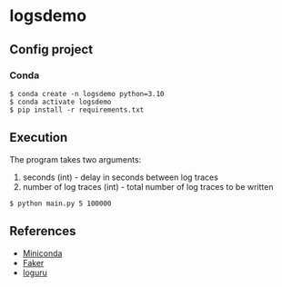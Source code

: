 # logsdemo

## Config project

### Conda

~~~
$ conda create -n logsdemo python=3.10
$ conda activate logsdemo
$ pip install -r requirements.txt
~~~

## Execution

The program takes two arguments:
1. seconds (int) - delay in seconds between log traces
2. number of log traces (int) - total number of log traces to be written
~~~
$ python main.py 5 100000
~~~

## References

* [Miniconda](https://docs.conda.io/en/latest/miniconda.html)
* [Faker](https://faker.readthedocs.io/en/master/)
* [loguru](https://github.com/Delgan/loguru)